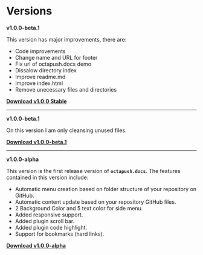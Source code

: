 # Versions

**v1.0.0-beta.1**

This version has major improvements, there are:
- Code improvements
- Change name and URL for footer
- Fix url of octapush.docs demo
- Dissalow directory index
- Improve readme.md
- Improve index.html
- Remove unecessary files and directories

**[Download v1.0.0 Stable](https://github.com/octapush/octapush.docs/archive/v1.0.0.zip)**

----

**v1.0.0-beta.1**

On this version I am only cleansing unused files.

**[Download v1.0.0-beta.1](https://github.com/octapush/octapush.docs/archive/v1.0.0-beta.1.zip)**

----

**v1.0.0-alpha**

This version is the first release version of **`octapush.docs`**. The features contained in this version include:
- Automatic menu creation based on folder structure of your repository on GitHub.
- Automatic content update based on your repository GitHub files.
- 2 Background Color and 5 text color for side menu.
- Added responsive support.
- Added plugin scroll bar.
- Added plugin code highlight.
- Support for bookmarks (hard links).

**[Download v1.0.0-alpha](https://github.com/octapush/octapush.docs/archive/v1.0.0-alpha.zip)**